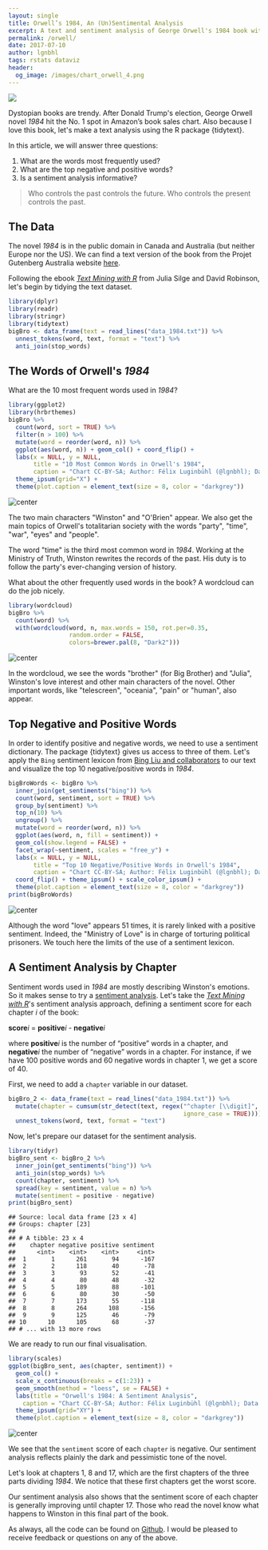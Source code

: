 ```yaml
---
layout: single
title: Orwell’s 1984, An (Un)Sentimental Analysis
excerpt: A text and sentiment analysis of George Orwell's 1984 book with {tidytext}.
permalink: /orwell/
date: 2017-07-10
author: lgnbhl
tags: rstats dataviz
header:
  og_image: /images/chart_orwell_4.png
---
```


![](https://raw.githubusercontent.com/lgnbhl/lgnbhl.github.io/master/images/image_BigBrother.jpg)

Dystopian books are trendy. After Donald Trump's election, George Orwell novel *1984* hit the No. 1 spot in Amazon’s book sales chart. Also because I love this book, let's make a text analysis using the R package {tidytext}.

In this article, we will answer three questions:

1.  What are the words most frequently used?
2.  What are the top negative and positive words?
3.  Is a sentiment analysis informative?

> Who controls the past controls the future. Who controls the present controls the past.

## The Data

The novel *1984* is in the public domain in Canada and Australia (but neither Europe nor the US). We can find a text version of the book from the Projet Gutenberg Australia website [here](http://gutenberg.net.au/ebooks01/0100021.txt).

Following the ebook [*Text Mining with R*](http://tidytextmining.com/) from Julia Silge and David Robinson, let's begin by tidying the text dataset.

``` r
library(dplyr)
library(readr)
library(stringr)
library(tidytext)
bigBro <- data_frame(text = read_lines("data_1984.txt")) %>% 
  unnest_tokens(word, text, format = "text") %>%
  anti_join(stop_words)
```

## The Words of Orwell's *1984*

What are the 10 most frequent words used in *1984*?

``` r
library(ggplot2)
library(hrbrthemes)
bigBro %>% 
  count(word, sort = TRUE) %>% 
  filter(n > 100) %>% 
  mutate(word = reorder(word, n)) %>%
  ggplot(aes(word, n)) + geom_col() + coord_flip() +
  labs(x = NULL, y = NULL,
       title = "10 Most Common Words in Orwell's 1984",
       caption = "Chart CC-BY-SA; Author: Félix Luginbühl (@lgnbhl); Data source: http://gutenberg.net.au") +
  theme_ipsum(grid="X") +
  theme(plot.caption = element_text(size = 8, color = "darkgrey"))
```

![center](/images/chart_orwell_1.png)

The two main characters "Winston" and "O'Brien" appear. We also get the main topics of Orwell's totalitarian society with the words "party", "time", "war", "eyes" and "people".

The word "time" is the third most common word in *1984*. Working at the Ministry of Truth, Winston rewrites the records of the past. His duty is to follow the party's ever-changing version of history.

What about the other frequently used words in the book? A wordcloud can do the job nicely.

``` r
library(wordcloud)
bigBro %>%
  count(word) %>%
  with(wordcloud(word, n, max.words = 150, rot.per=0.35, 
                 random.order = FALSE, 
                 colors=brewer.pal(8, "Dark2")))
```

![center](/images/chart_orwell_2.png)

In the wordcloud, we see the words "brother" (for Big Brother) and "Julia", Winston's love interest and other main characters of the novel. Other important words, like "telescreen", "oceania", "pain" or "human", also appear.

## Top Negative and Positive Words

In order to identify positive and negative words, we need to use a sentiment dictionary. The package {tidytext} gives us access to three of them. Let's apply the ```Bing``` sentiment lexicon from [Bing Liu and collaborators](https://www.cs.uic.edu/~liub/FBS/sentiment-analysis.html) to our text and visualize the top 10 negative/positive words in *1984*.

``` r
bigBroWords <- bigBro %>%
  inner_join(get_sentiments("bing")) %>%
  count(word, sentiment, sort = TRUE) %>%
  group_by(sentiment) %>%
  top_n(10) %>%
  ungroup() %>%
  mutate(word = reorder(word, n)) %>%
  ggplot(aes(word, n, fill = sentiment)) +
  geom_col(show.legend = FALSE) +
  facet_wrap(~sentiment, scales = "free_y") +
  labs(x = NULL, y = NULL,
       title = "Top 10 Negative/Positive Words in Orwell's 1984",
       caption = "Chart CC-BY-SA; Author: Félix Luginbühl (@lgnbhl); Data source: http://gutenberg.net.au") +
  coord_flip() + theme_ipsum() + scale_color_ipsum() +
  theme(plot.caption = element_text(size = 8, color = "darkgrey"))
print(bigBroWords)
```

![center](/images/chart_orwell_3.png)

Although the word "love" appears 51 times, it is rarely linked with a positive sentiment. Indeed, the "Ministry of Love" is in charge of torturing political prisoners. We touch here the limits of the use of a sentiment lexicon.

## A Sentiment Analysis by Chapter

Sentiment words used in *1984* are mostly describing Winston's emotions. So it makes sense to try a [sentiment analysis](https://en.wikipedia.org/wiki/Sentiment_analysis). Let's take the [*Text Mining with R*](http://tidytextmining.com/sentiment.html)'s sentiment analysis approach, defining a sentiment score for each chapter *i* of the book:

**score***i* = **positive***i* - **negative***i*

where **positive***i* is the number of “positive” words in a chapter, and **negative***i* the number of “negative” words in a chapter. For instance, if we have 100 positive words and 60 negative words in chapter 1, we get a score of 40.

First, we need to add a ```chapter``` variable in our dataset.

``` r
bigBro_2 <- data_frame(text = read_lines("data_1984.txt")) %>%
  mutate(chapter = cumsum(str_detect(text, regex("^chapter [\\digit]", 
                                                 ignore_case = TRUE)))) %>%
  unnest_tokens(word, text, format = "text")
```

Now, let's prepare our dataset for the sentiment analysis.

``` r
library(tidyr)
bigBro_sent <- bigBro_2 %>%
  inner_join(get_sentiments("bing")) %>%
  anti_join(stop_words) %>%
  count(chapter, sentiment) %>%
  spread(key = sentiment, value = n) %>%
  mutate(sentiment = positive - negative)
print(bigBro_sent)
```

    ## Source: local data frame [23 x 4]
    ## Groups: chapter [23]
    ## 
    ## # A tibble: 23 x 4
    ##    chapter negative positive sentiment
    ##      <int>    <int>    <int>     <int>
    ##  1       1      261       94      -167
    ##  2       2      118       40       -78
    ##  3       3       93       52       -41
    ##  4       4       80       48       -32
    ##  5       5      189       88      -101
    ##  6       6       80       30       -50
    ##  7       7      173       55      -118
    ##  8       8      264      108      -156
    ##  9       9      125       46       -79
    ## 10      10      105       68       -37
    ## # ... with 13 more rows

We are ready to run our final visualisation.

``` r
library(scales)
ggplot(bigBro_sent, aes(chapter, sentiment)) +
  geom_col() +
  scale_x_continuous(breaks = c(1:23)) +
  geom_smooth(method = "loess", se = FALSE) +
  labs(title = "Orwell's 1984: A Sentiment Analysis",
    caption = "Chart CC-BY-SA; Author: Félix Luginbühl (@lgnbhl); Data source: http://gutenberg.net.au") +
  theme_ipsum(grid="XY") +
  theme(plot.caption = element_text(size = 8, color = "darkgrey"))
```

![center](/images/chart_orwell_4.png)

We see that the ```sentiment``` score of each ```chapter``` is negative. Our sentiment analysis reflects plainly the dark and pessimistic tone of the novel.

Let's look at chapters 1, 8 and 17, which are the first chapters of the three parts dividing *1984*. We notice that these first chapters get the worst score.

Our sentiment analysis also shows that the sentiment score of each chapter is generally improving until chapter 17. Those who read the novel know what happens to Winston in this final part of the book.

As always, all the code can be found on [Github](https://github.com/lgnbhl/lgnbhl.github.io/tree/master/_posts). I would be pleased to receive feedback or questions on any of the above.
